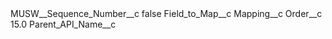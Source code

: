 <?xml version="1.0" encoding="UTF-8"?>
<CustomMetadata xmlns="http://soap.sforce.com/2006/04/metadata" xmlns:xsi="http://www.w3.org/2001/XMLSchema-instance" xmlns:xsd="http://www.w3.org/2001/XMLSchema">
    <label>MUSW__Sequence_Number__c</label>
    <protected>false</protected>
    <values>
        <field>Field_to_Map__c</field>
        <value xsi:nil="true"/>
    </values>
    <values>
        <field>Mapping__c</field>
        <value xsi:nil="true"/>
    </values>
    <values>
        <field>Order__c</field>
        <value xsi:type="xsd:double">15.0</value>
    </values>
    <values>
        <field>Parent_API_Name__c</field>
        <value xsi:nil="true"/>
    </values>
</CustomMetadata>
